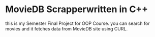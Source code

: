 # MovieDB Scrapperwritten in C++
this is my Semester Final Project for OOP Course. you can search for movies and it fetches data from MovieDB site using CURL.
